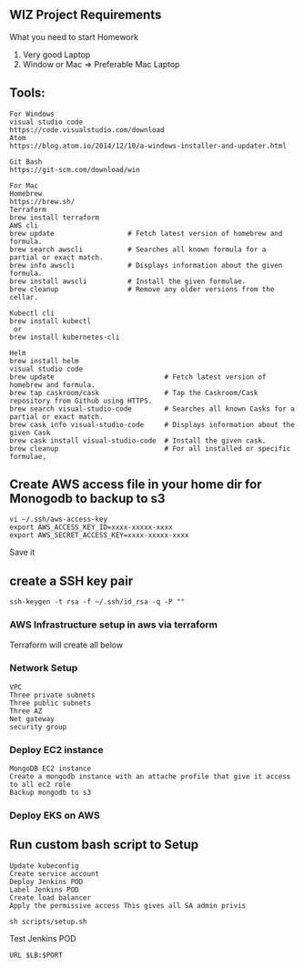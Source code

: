 ## WIZ Project Requirements 

What you need to start Homework
1.	Very good Laptop
2.	Window or Mac => Preferable Mac Laptop

## Tools:
```
For Windows
visual studio code
https://code.visualstudio.com/download
Atom
https://blog.atom.io/2014/12/10/a-windows-installer-and-updater.html

Git Bash
https://git-scm.com/download/win

For Mac
Homebrew
https://brew.sh/
Terraform
brew install terraform  
AWS cli
brew update                  # Fetch latest version of homebrew and formula.
brew search awscli           # Searches all known formula for a partial or exact match.
brew info awscli             # Displays information about the given formula.
brew install awscli          # Install the given formulae.
brew cleanup                 # Remove any older versions from the cellar.

Kubectl cli
brew install kubectl 
 or
brew install kubernetes-cli

Helm
brew install helm
visual studio code
brew update                           # Fetch latest version of homebrew and formula.
brew tap caskroom/cask                # Tap the Caskroom/Cask repository from Github using HTTPS.
brew search visual-studio-code        # Searches all known Casks for a partial or exact match.
brew cask info visual-studio-code     # Displays information about the given Cask
brew cask install visual-studio-code  # Install the given cask.
brew cleanup                          # For all installed or specific formulae, 
```
## Create AWS access file in your home dir for Monogodb to backup to  s3
```
vi ~/.ssh/aws-access-key
export AWS_ACCESS_KEY_ID=xxxx-xxxxx-xxxx
export AWS_SECRET_ACCESS_KEY=xxxx-xxxxx-xxxx
```
Save it
## create a SSH key pair
```
ssh-keygen -t rsa -f ~/.ssh/id_rsa -q -P ""
``` 
### AWS Infrastructure setup in aws via terraform
Terraform will create all below
### Network Setup
```
VPC 
Three private subnets
Three public subnets
Three AZ  
Net gateway
security group
```
### Deploy EC2 instance
```
MongoDB EC2 instance
Create a mongodb instance with an attache profile that give it access to all ec2 role 
Backup mongodb to s3
```
### Deploy EKS on AWS

## Run custom bash script to Setup 
```
Update kubeconfig 
Create service account
Deploy Jenkins POD
Label Jenkins POD
Create load balancer
Apply the permissive access This gives all SA admin privis
```
```
sh scripts/setup.sh
```
Test Jenkins POD
```
URL $LB:$PORT
```
